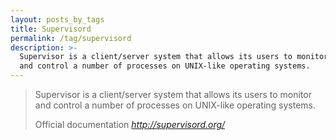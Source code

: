 ```yaml
---
layout: posts_by_tags
title: Supervisord
permalink: /tag/supervisord
description: >-
  Supervisor is a client/server system that allows its users to monitor
  and control a number of processes on UNIX-like operating systems.
---
```

<blockquote>
  <p>
    Supervisor is a client/server system that allows its users to monitor
    and control a number of processes on UNIX-like operating systems.
  </p>
  <footer>
    Official documentation
    <cite title="Supervisor">
      <a href="http://supervisord.org/">
        http://supervisord.org/
      </a>
    </cite>
  </footer>
</blockquote>

